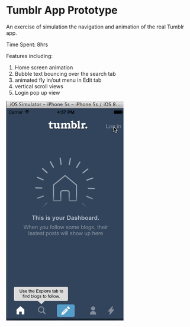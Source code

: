 # Tumblr App Prototype

An exercise of simulation the navigation and animation of the real Tumblr app.

Time Spent: 8hrs

Features including:
1. Home screen animation
2. Bubble text bouncing over the search tab
3. animated fly in/out menu in Edit tab
4. vertical scroll views
5. Login pop up view

![Video Walkthrough](gif_tumblr.gif)
